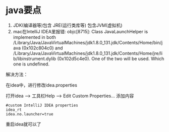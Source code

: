 # java要点
1.  JDK(编译器等)包含 JRE(运行类库等) 包含JVM(虚拟机) 
2. mac在IntelliJ IDEA里报错: 
objc[8715]: Class JavaLaunchHelper is implemented in both /Library/Java/JavaVirtualMachines/jdk1.8.0_131.jdk/Contents/Home/bin/java (0x102c804c0) and /Library/Java/JavaVirtualMachines/jdk1.8.0_131.jdk/Contents/Home/jre/lib/libinstrument.dylib (0x102d5c4e0). One of the two will be used. Which one is undefined.

解决方法：

在idea中，进行修改idea.properties

打开idea --> 工具栏Help --> Edit Custom Properties...
添加内容
```
#custom IntelliJ IDEA properties
idea_rt
idea.no.launcher=true
```
重启idea就可以了
